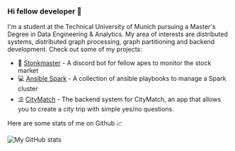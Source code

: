 ### Hi fellow developer 👋

<!--
**d-stoll/d-stoll** is a ✨ _special_ ✨ repository because its `README.md` (this file) appears on your GitHub profile.

Here are some ideas to get you started:

- 🔭 I’m currently working on ...
- 🌱 I’m currently learning ...
- 👯 I’m looking to collaborate on ...
- 🤔 I’m looking for help with ...
- 💬 Ask me about ...
- 📫 How to reach me: ...
- 😄 Pronouns: ...
- ⚡ Fun fact: ...
-->

I'm a student at the Technical University of Munich pursuing a Master's Degree in Data Engineering & Analytics. My area of interests are distributed systems, distributed graph processing, graph partitioning and backend development. Check out some of my projects:

- 🚀 [Stonkmaster](https://github.com/d-stoll/stonkmaster) - A discord bot for fellow apes to monitor the stock market
- 💻 [Ansible Spark](https://github.com/d-stoll/ansible-spark) - A collection of ansible playbooks to manage a Spark cluster
- ⛱️ [CityMatch](https://github.com/d-stoll/citymatch-backend) - The backend system for CityMatch, an app that allows you to create a city trip with simple yes/no questions.

Here are some stats of me on Github 📈

![My GitHub stats](https://github-readme-stats.vercel.app/api?username=d-stoll&count_private=true&show_icons=true&theme=dark)
